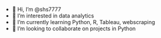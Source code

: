 - 👋 Hi, I’m @shs7777
- 👀 I’m interested in data analytics
- 🌱 I’m currently learning Python, R, Tableau, webscraping
- 💞️ I’m looking to collaborate on projects in Python 


<!---
shs7777/shs7777 is a ✨ special ✨ repository because its `README.md` (this file) appears on your GitHub profile.
You can click the Preview link to take a look at your changes.
--->
